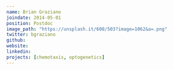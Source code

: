 ```yaml
---
name: Brian Graziano
joindate: 2014-05-01
position: Postdoc
image_path: "https://unsplash.it/600/503?image=1062&a=.png"
twitter: bgraziano
github:
website:
linkedin:
projects: [chemotaxis, optogenetics]
---
```


